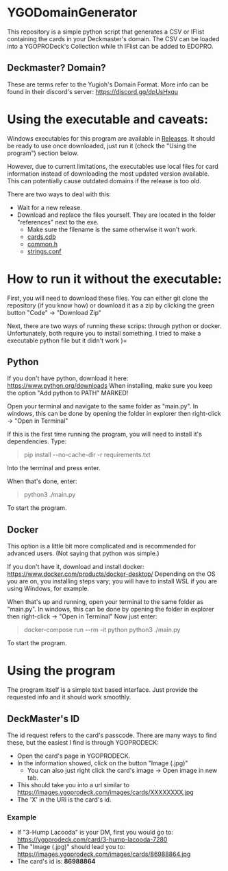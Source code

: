 # YGODomainGenerator
This repository is a simple python script that generates a CSV or IFlist containing the cards in your Deckmaster's domain.
The CSV can be loaded into a YGOPRODeck's Collection while th IFlist can be added to EDOPRO.

## Deckmaster? Domain?
These are terms refer to the Yugioh's Domain Format.
More info can be found in their discord's server: https://discord.gg/dpUsHxqu

# Using the executable and caveats:
Windows executables for this program are available in [Releases](https://github.com/DarknessCatt/YGODomainGenerator/releases).
It should be ready to use once downloaded, just run it (check the "Using the program") section below.

However, due to current limitations, the executables use local files for card information instead of downloading the most updated version available. This can potentially cause outdated domains if the release is too old.

There are two ways to deal with this:
* Wait for a new release.
* Download and replace the files yourself. They are located in the folder "references" next to the exe.
    * Make sure the filename is the same otherwise it won't work.
    * [cards.cdb](https://github.com/ProjectIgnis/BabelCDB/raw/master/cards.cdb)
    * [common.h](https://raw.githubusercontent.com/ProjectIgnis/EDOPro/master/gframe/common.h)
    * [strings.conf](https://raw.githubusercontent.com/ProjectIgnis/EDOPro/master/config/strings.conf)

# How to run it without the executable:
First, you will need to download these files.
You can either git clone the repository (if you know how) or download it as a zip by clicking the green button "Code" -> "Download Zip"

Next, there are two ways of running these scrips: through python or docker.
Unfortunately, both require you to install something. I tried to make a executable python file but it didn't work )=

## Python
If you don't have python, download it here: https://www.python.org/downloads
When installing, make sure you keep the option "Add python to PATH" MARKED!

Open your terminal and navigate to the same folder as "main.py".
In windows, this can be done by opening the folder in explorer then right-click -> "Open in Terminal"

If this is the first time running the program, you will need to install it's dependencies. Type:
> pip install --no-cache-dir -r requirements.txt

Into the terminal and press enter.

When that's done, enter:
> python3 ./main.py

To start the program.

## Docker
This option is a little bit more complicated and is recommended for advanced users.
(Not saying that python was simple.)

If you don't have it, download and install docker: https://www.docker.com/products/docker-desktop/
Depending on the OS you are on, you installing steps vary; you will have to install WSL if you are using Windows, for example.

When that's up and running, open your terminal to the same folder as "main.py".
In windows, this can be done by opening the folder in explorer then right-click -> "Open in Terminal"
Now just enter:
> docker-compose run --rm -it python python3 ./main.py

To start the program.

# Using the program
The program itself is a simple text based interface.
Just provide the requested info and it should work smoothly.

## DeckMaster's ID
The id request refers to the card's passcode. There are many ways to find these, but the easiest I find is through YGOPRODECK:
* Open the card's page in YGOPRODECK.
* In the information showed, click on the button "Image (.jpg)"
    * You can also just right click the card's image -> Open image in new tab.
* This should take you into a url similar to https://images.ygoprodeck.com/images/cards/XXXXXXXX.jpg
* The 'X' in the URl is the card's id.

### Example
* If "3-Hump Lacooda" is your DM, first you would go to: https://ygoprodeck.com/card/3-hump-lacooda-7280
* The "Image (.jpg)" should lead you to: https://images.ygoprodeck.com/images/cards/86988864.jpg
* The card's id is: **86988864**